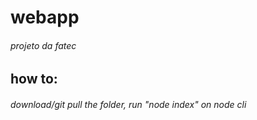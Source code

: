 # webapp
###### projeto da fatec

## how to:
###### download/git pull the folder, run "node index" on node cli
